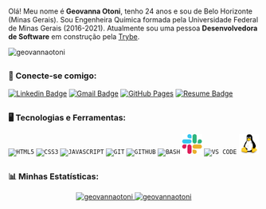 
<!--
<h2 align="center">Ei 👋, meu nome é Geovanna</h2>
<h3 align="center">Eu sou uma estudante de desenvolvimento web</h3> -->

<br> Olá! Meu nome é **Geovanna Otoni**, tenho 24 anos e sou de Belo Horizonte (Minas Gerais). Sou Engenheira Química formada pela Universidade Federal de Minas Gerais (2016-2021). Atualmente sou uma pessoa **Desenvolvedora de Software** em construção pela <a href="https://github.com/betrybe">Trybe<a/>. 

<p align="left"> <img src="https://komarev.com/ghpvc/?username=geovannaotoni&label=Profile%20views&color=0e75b6&style=flat" alt="geovannaotoni" /> </p>

##
<h3 align="left">💬 Conecte-se comigo:</h3>
<p align="left">
<!--          
<a href="https://linkedin.com/in/https://www.linkedin.com/in/geovanna-otoni-325a81180" target="blank"><img align="center" src="https://raw.githubusercontent.com/rahuldkjain/github-profile-readme-generator/master/src/images/icons/Social/linked-in-alt.svg" alt="https://www.linkedin.com/in/geovanna-otoni-325a81180" height="30" width="40" /></a> 
<code><img width="40px" src="https://cdn.jsdelivr.net/gh/devicons/devicon/icons/github/github-original.svg" title = "GITHUB"/></code>
<a href = "mailto:contato@seu-usuário-aqui"><img src="https://img.shields.io/badge/Gmail-D14836?style=for-the-badge&logo=gmail&logoColor=white" target="_blank"></a>
[![Github Badge](https://img.shields.io/badge/-Github-000?style=flat-square&logo=Github&logoColor=white&link=https://github.com/geovannaotoni)](https://github.com/geovannaotoni)
-->

[![Linkedin Badge](https://img.shields.io/badge/LinkedIn-0077B5?style=for-the-badge&logo=linkedin&logoColor=white&link=https://www.linkedin.com/in/geovanna-otoni/)](https://www.linkedin.com/in/geovanna-otoni/)
[![Gmail Badge](https://img.shields.io/badge/Gmail-D14836?style=for-the-badge&logo=gmail&logoColor=white)](mailto:geovannaotoni@gmail.com)
[![GitHub Pages](https://img.shields.io/badge/GitHub%20Pages-222222?style=for-the-badge&logo=GitHub%20Pages&logoColor=white&https://geovannaotoni.github.io/)](https://geovannaotoni.github.io/)
[![Resume Badge](https://img.shields.io/badge/-Resume-000?style=for-the-badge&logo=read-the-docs&logoColor=white)](https://gitconnected.com/geovannaotoni/resume)
</p>

##
<h3 align="left">🖥️ Tecnologias e Ferramentas:</h3>
      
<code><img width="40px" src="https://cdn.jsdelivr.net/gh/devicons/devicon/icons/html5/html5-original-wordmark.svg" title = "HTML5"/></code>
<code><img width="40px" src="https://cdn.jsdelivr.net/gh/devicons/devicon/icons/css3/css3-original-wordmark.svg" title = "CSS3"/></code>
<code><img width="40px" src="https://cdn.jsdelivr.net/gh/devicons/devicon/icons/javascript/javascript-original.svg" title = "JAVASCRIPT"/></code>
<code><img width="40px" src="https://cdn.jsdelivr.net/gh/devicons/devicon/icons/git/git-original.svg" title = "GIT"/></code>
<code><img width="40px" src="https://simpleicons.org/icons/github.svg" title = "GITHUB"/></code> 
<code><img width="40px" src="https://cdn.jsdelivr.net/gh/devicons/devicon/icons/bash/bash-original.svg" title = "BASH"/></code>
<code><img width="40px" src="https://raw.githubusercontent.com/devicons/devicon/master/icons/slack/slack-original.svg" title = "SLACK"/></code>
<code><img width="40px" src="https://cdn.svgporn.com/logos/visual-studio-code.svg" title = "VS CODE"/></code>
<code><img width="40px" src="https://raw.githubusercontent.com/devicons/devicon/master/icons/linux/linux-original.svg" title = "LINUX"/></code>
          

##
<h3 align="left">📊 Minhas Estatísticas:</h3>
<p align="center">
      <a href="https://github.com/geovannaotoni">
            <img height="180em" src="https://github-readme-stats.vercel.app/api/top-langs?username=geovannaotoni&show_icons=true&locale=en&layout=compact&theme=dark" alt="geovannaotoni"/>
            <img height="180em" src="https://github-readme-stats.vercel.app/api?username=geovannaotoni&show_icons=true&locale=en&theme=dark" alt="geovannaotoni"/>
      </a>
</p>
<!--         
<div>
<a href="https://github.com/geovannaotoni">
<img height="180em" src="https://github-readme-stats.vercel.app/api/top-langs/?username=geovannaotoni&layout=compact&langs_count=7&theme=dark"/>
<img height="180em" src="https://github-readme-stats.vercel.app/api?username=geovannaotoni&show_icons=true&theme=dark&include_all_commits=true&count_private=true"/>
</div> --> 


<!--
**geovannaotoni/geovannaotoni** is a ✨ _special_ ✨ repository because its `README.md` (this file) appears on your GitHub profile.
### Hi there 👋
Here are some ideas to get you started:

- 🔭 I’m currently working on ...
- 🌱 I’m currently learning ...
- 👯 I’m looking to collaborate on ...
- 🤔 I’m looking for help with ...
- 💬 Ask me about ...
- 📫 How to reach me: ...
- 😄 Pronouns: ...
- ⚡ Fun fact: ...
-->


